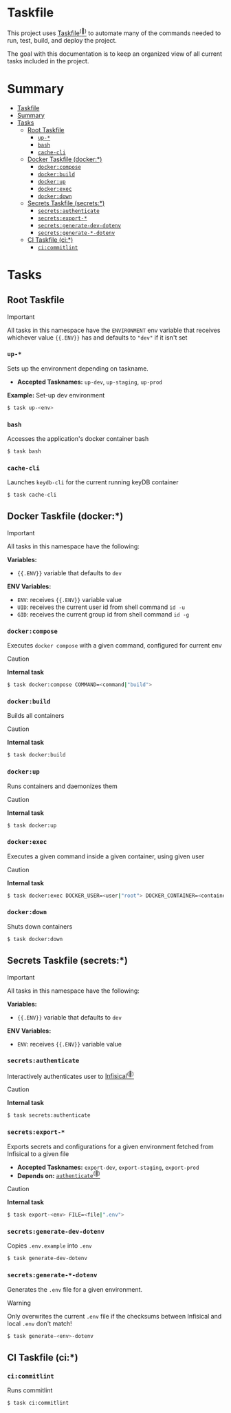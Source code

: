 # Taskfile

This project uses [Taskfile<sup>(:link:)</sup>](https://taskfile.dev/) to automate many of the commands needed to run, test, build, and deploy the project.

The goal with this documentation is to keep an organized view of all current tasks included in the project.

# Summary
- [Taskfile](#taskfile)
- [Summary](#summary)
- [Tasks](#tasks)
  - [Root Taskfile](#root-taskfile)
    - [`up-*`](#up-)
    - [`bash`](#bash)
    - [`cache-cli`](#cache-cli)
  - [Docker Taskfile (docker:\*)](#docker-taskfile-docker)
    - [`docker:compose`](#dockercompose)
    - [`docker:build`](#dockerbuild)
    - [`docker:up`](#dockerup)
    - [`docker:exec`](#dockerexec)
    - [`docker:down`](#dockerdown)
  - [Secrets Taskfile (secrets:\*)](#secrets-taskfile-secrets)
    - [`secrets:authenticate`](#secretsauthenticate)
    - [`secrets:export-*`](#secretsexport-)
    - [`secrets:generate-dev-dotenv`](#secretsgenerate-dev-dotenv)
    - [`secrets:generate-*-dotenv`](#secretsgenerate--dotenv)
  - [CI Taskfile (ci:\*)](#ci-taskfile-ci)
    - [`ci:commitlint`](#cicommitlint)

# Tasks

## Root Taskfile

> [!IMPORTANT]
> All tasks in this namespace have the `ENVIRONMENT` env variable that receives whichever value `{{.ENV}}` has and defaults to `"dev"` if it isn't set
### `up-*`
Sets up the environment depending on taskname.

- **Accepted Tasknames:** `up-dev`, `up-staging`, `up-prod`

**Example:** Set-up dev environment
```sh
$ task up-<env>
```

### `bash`
Accesses the application's docker container bash
```sh
$ task bash
```

### `cache-cli`
Launches `keydb-cli` for the current running keyDB container
```sh
$ task cache-cli
```

## Docker Taskfile (docker:*)

> [!IMPORTANT]
> All tasks in this namespace have the following:
>
> **Variables:**
> - `{{.ENV}}` variable that defaults to `dev`
>
> **ENV Variables:**
>
> - `ENV`: receives `{{.ENV}}` variable value
> - `UID`: receives the current user id from shell command `id -u`
> - `GID`: receives the current group id from shell command `id -g`

### `docker:compose`
Executes `docker compose` with a given command, configured for current env
> [!CAUTION]
> **Internal task**
```sh
$ task docker:compose COMMAND=<command|"build">
```

### `docker:build`
Builds all containers
> [!CAUTION]
> **Internal task**
```sh
$ task docker:build
```
### `docker:up`
Runs containers and daemonizes them
> [!CAUTION]
> **Internal task**
```sh
$ task docker:up
```
### `docker:exec`
Executes a given command inside a given container, using given user
> [!CAUTION]
> **Internal task**
```sh
$ task docker:exec DOCKER_USER=<user|"root"> DOCKER_CONTAINER=<container|"app"> EXEC_COMMAND=<command|"bash">
```
### `docker:down`
Shuts down containers
```sh
$ task docker:down
```

## Secrets Taskfile (secrets:*)
> [!IMPORTANT]
> All tasks in this namespace have the following:
>
> **Variables:**
> - `{{.ENV}}` variable that defaults to `dev`
>
> **ENV Variables:**
> - `ENV`: receives `{{.ENV}}` variable value

### `secrets:authenticate`
Interactively authenticates user to [Infisical<sup>(:link:)</sup>](https://infisical.com/)
> [!CAUTION]
> **Internal task**
```sh
$ task secrets:authenticate
```
### `secrets:export-*`
Exports secrets and configurations for a given environment fetched from Infisical to a given file
- **Accepted Tasknames:** `export-dev`, `export-staging`, `export-prod`
- **Depends on:** [`authenticate`<sup>(:link:)</sup>](#authenticate)

> [!CAUTION]
> **Internal task**

```sh
$ task export-<env> FILE=<file|".env">

```
### `secrets:generate-dev-dotenv`
Copies `.env.example` into `.env`
```sh
$ task generate-dev-dotenv
```

### `secrets:generate-*-dotenv`
Generates the `.env` file for a given environment.
> [!WARNING]
> Only overwrites the current `.env` file if the checksums between Infisical and local `.env` don't match!
```sh
$ task generate-<env>-dotenv
```
## CI Taskfile (ci:*)
### `ci:commitlint`
Runs commitlint
```sh
$ task ci:commitlint
```